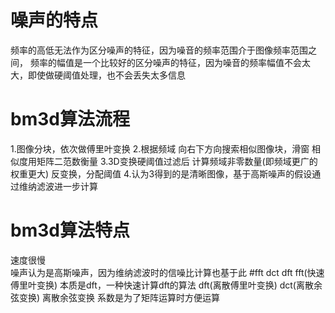 # 噪声的特点
频率的高低无法作为区分噪声的特征，因为噪音的频率范围介于图像频率范围之间，
频率的幅值是一个比较好的区分噪声的特征，因为噪音的频率幅值不会太大，即使做硬阈值处理，也不会丢失太多信息
# bm3d算法流程
1.图像分块，依次做傅里叶变换
2.根据频域 向右下方向搜索相似图像块，滑窗 相似度用矩阵二范数衡量
3.3D变换硬阈值过滤后 计算频域非零数量(即频域更广的权重更大) 反变换，分配阈值
4.认为3得到的是清晰图像，基于高斯噪声的假设通过维纳滤波进一步计算
# bm3d算法特点
速度很慢  
噪声认为是高斯噪声，因为维纳滤波时的信噪比计算也基于此
#fft dct dft
fft(快速傅里叶变换) 本质是dft，一种快速计算dft的算法
dft(离散傅里叶变换)
dct(离散余弦变换) 离散余弦变换 系数是为了矩阵运算时方便运算